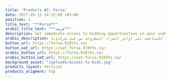 ```yaml
---
title: 'Products #2: Forsa'
date: 2017-05-15 14:32:00 +03:00
position: 1
title_text: "**Forsa**"
arabic_title_text: "**فرصة**"
description: Get immediate access to bidding opportunities in your industry.
arabic_description: احصل على فرصة للمنافسه على اوامر الشراء المطروحه من قبل شركاؤنا.
button_url: https://forsa.910ths.sa/
button_uat_url: https://uat-forsa.910ths.sa/
arabic_button_url: https://forsa.910ths.sa/
arabic_button_uat_url: https://uat-forsa.910ths.sa/
background_asset: "/uploads/access-to-bids.jpg"
products_layout: Vertical
products_aligment: Top
---
```


